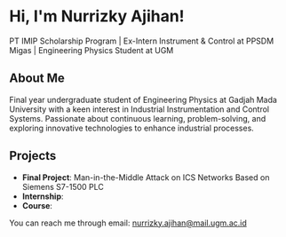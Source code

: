 # Hi, I'm Nurrizky Ajihan!
PT IMIP Scholarship Program | Ex-Intern Instrument & Control at PPSDM Migas | Engineering Physics Student at UGM

## About Me
Final year undergraduate student of Engineering Physics at Gadjah Mada University with a keen interest in Industrial Instrumentation and Control Systems. Passionate about continuous learning, problem-solving, and exploring innovative technologies to enhance industrial processes.

## Projects

- **Final Project**: Man-in-the-Middle Attack on ICS Networks Based on Siemens S7-1500 PLC
- **Internship**:
- **Course**:

You can reach me through email: nurrizky.ajihan@mail.ugm.ac.id 
